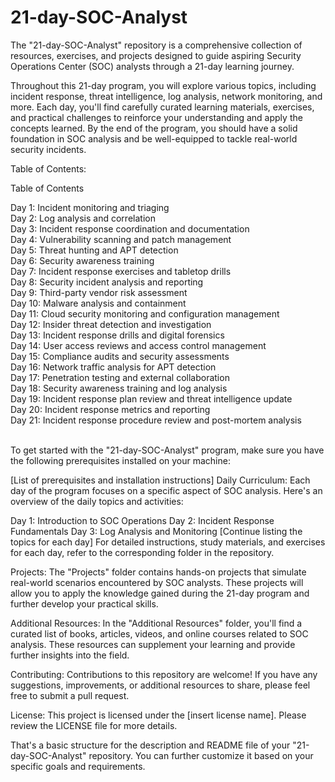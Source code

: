 # 21-day-SOC-Analyst
The "21-day-SOC-Analyst" repository is a comprehensive collection of resources, exercises, and projects designed to guide aspiring Security Operations Center (SOC) analysts through a 21-day learning journey.

Throughout this 21-day program, you will explore various topics, including incident response, threat intelligence, log analysis, network monitoring, and more. Each day, you'll find carefully curated learning materials, exercises, and practical challenges to reinforce your understanding and apply the concepts learned. By the end of the program, you should have a solid foundation in SOC analysis and be well-equipped to tackle real-world security incidents.

Table of Contents:

Table of Contents

Day 1: Incident monitoring and triaging</br>
Day 2: Log analysis and correlation</br>
Day 3: Incident response coordination and documentation</br>
Day 4: Vulnerability scanning and patch management</br>
Day 5: Threat hunting and APT detection</br>
Day 6: Security awareness training</br>
Day 7: Incident response exercises and tabletop drills</br>
Day 8: Security incident analysis and reporting</br>
Day 9: Third-party vendor risk assessment</br>
Day 10: Malware analysis and containment</br>
Day 11: Cloud security monitoring and configuration management</br>
Day 12: Insider threat detection and investigation</br>
Day 13: Incident response drills and digital forensics</br>
Day 14: User access reviews and access control management</br>
Day 15: Compliance audits and security assessments</br>
Day 16: Network traffic analysis for APT detection</br>
Day 17: Penetration testing and external collaboration</br>
Day 18: Security awareness training and log analysis</br>
Day 19: Incident response plan review and threat intelligence update</br>
Day 20: Incident response metrics and reporting</br>
Day 21: Incident response procedure review and post-mortem analysis</br></br>

To get started with the "21-day-SOC-Analyst" program, make sure you have the following prerequisites installed on your machine:

[List of prerequisites and installation instructions]
Daily Curriculum:
Each day of the program focuses on a specific aspect of SOC analysis. Here's an overview of the daily topics and activities:

Day 1: Introduction to SOC Operations
Day 2: Incident Response Fundamentals
Day 3: Log Analysis and Monitoring
[Continue listing the topics for each day]
For detailed instructions, study materials, and exercises for each day, refer to the corresponding folder in the repository.

Projects:
The "Projects" folder contains hands-on projects that simulate real-world scenarios encountered by SOC analysts. These projects will allow you to apply the knowledge gained during the 21-day program and further develop your practical skills.

Additional Resources:
In the "Additional Resources" folder, you'll find a curated list of books, articles, videos, and online courses related to SOC analysis. These resources can supplement your learning and provide further insights into the field.

Contributing:
Contributions to this repository are welcome! If you have any suggestions, improvements, or additional resources to share, please feel free to submit a pull request.

License:
This project is licensed under the [insert license name]. Please review the LICENSE file for more details.

That's a basic structure for the description and README file of your "21-day-SOC-Analyst" repository. You can further customize it based on your specific goals and requirements.
